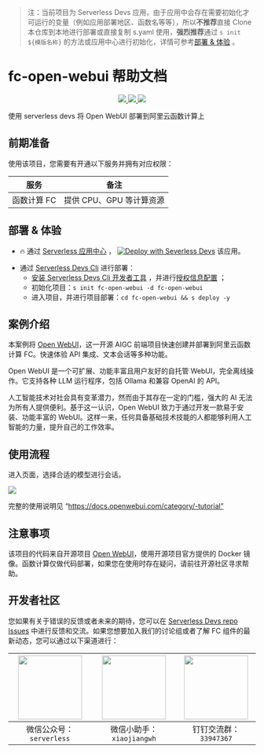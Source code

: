 
> 注：当前项目为 Serverless Devs 应用，由于应用中会存在需要初始化才可运行的变量（例如应用部署地区、函数名等等），所以**不推荐**直接 Clone 本仓库到本地进行部署或直接复制 s.yaml 使用，**强烈推荐**通过 `s init ${模版名称}` 的方法或应用中心进行初始化，详情可参考[部署 & 体验](#部署--体验) 。

# fc-open-webui 帮助文档
<p align="center" class="flex justify-center">
    <a href="https://www.serverless-devs.com" class="ml-1">
    <img src="http://editor.devsapp.cn/icon?package=fc-open-webui&type=packageType">
  </a>
  <a href="http://www.devsapp.cn/details.html?name=fc-open-webui" class="ml-1">
    <img src="http://editor.devsapp.cn/icon?package=fc-open-webui&type=packageVersion">
  </a>
  <a href="http://www.devsapp.cn/details.html?name=fc-open-webui" class="ml-1">
    <img src="http://editor.devsapp.cn/icon?package=fc-open-webui&type=packageDownload">
  </a>
</p>

<description>

使用 serverless devs 将 Open WebUI 部署到阿里云函数计算上

</description>

<codeUrl>



</codeUrl>
<preview>



</preview>


## 前期准备

使用该项目，您需要有开通以下服务并拥有对应权限：

<service>


| 服务 |  备注  |
| --- |  --- |
| 函数计算 FC |  提供 CPU、GPU 等计算资源 |

</service>

<remark>



</remark>

<disclaimers>



</disclaimers>

## 部署 & 体验

<appcenter>
   
- :fire: 通过 [Serverless 应用中心](https://fcnext.console.aliyun.com/applications/create?template=fc-open-webui) ，
  [![Deploy with Severless Devs](https://img.alicdn.com/imgextra/i1/O1CN01w5RFbX1v45s8TIXPz_!!6000000006118-55-tps-95-28.svg)](https://fcnext.console.aliyun.com/applications/create?template=fc-open-webui) 该应用。
   
</appcenter>
<deploy>
    
- 通过 [Serverless Devs Cli](https://www.serverless-devs.com/serverless-devs/install) 进行部署：
  - [安装 Serverless Devs Cli 开发者工具](https://www.serverless-devs.com/serverless-devs/install) ，并进行[授权信息配置](https://docs.serverless-devs.com/fc/config) ；
  - 初始化项目：`s init fc-open-webui -d fc-open-webui`
  - 进入项目，并进行项目部署：`cd fc-open-webui && s deploy -y`
   
</deploy>

## 案例介绍

<appdetail id="flushContent">

本案例将 [Open WebUI](https://github.com/open-webui/open-webui)，这一开源 AIGC 前端项目快速创建并部署到阿里云函数计算 FC。快速体验 API 集成、文本会话等多种功能。

Open WebUI 是一个可扩展、功能丰富且用户友好的自托管 WebUI，完全离线操作。它支持各种 LLM 运行程序，包括 Ollama 和兼容 OpenAI 的 API。

人工智能技术对社会具有变革潜力，然而由于其存在一定的门槛，强大的 AI 无法为所有人提供便利。基于这一认识，Open WebUI 致力于通过开发一款易于安装、功能丰富的 WebUI。这样一来，任何具备基础技术技能的人都能够利用人工智能的力量，提升自己的工作效率。

</appdetail>

## 使用流程

<usedetail id="flushContent">

进入页面，选择合适的模型进行会话。

![](https://img.alicdn.com/imgextra/i1/O1CN01ScKu5W1HAtKnZ2wmI_!!6000000000718-0-tps-833-168.jpg)


完整的使用说明见 “https://docs.openwebui.com/category/-tutorial”

</usedetail>

## 注意事项

<matters id="flushContent">

该项目的代码来自开源项目 [Open WebUI](https://github.com/open-webui/open-webui)，使用开源项目官方提供的 Docker 镜像。函数计算仅做代码部署，如果您在使用时存在疑问，请前往开源社区寻求帮助。

</matters>


<devgroup>


## 开发者社区

您如果有关于错误的反馈或者未来的期待，您可以在 [Serverless Devs repo Issues](https://github.com/serverless-devs/serverless-devs/issues) 中进行反馈和交流。如果您想要加入我们的讨论组或者了解 FC 组件的最新动态，您可以通过以下渠道进行：

<p align="center">  

| <img src="https://serverless-article-picture.oss-cn-hangzhou.aliyuncs.com/1635407298906_20211028074819117230.png" width="130px" > | <img src="https://serverless-article-picture.oss-cn-hangzhou.aliyuncs.com/1635407044136_20211028074404326599.png" width="130px" > | <img src="https://serverless-article-picture.oss-cn-hangzhou.aliyuncs.com/1635407252200_20211028074732517533.png" width="130px" > |
| --------------------------------------------------------------------------------------------------------------------------------- | --------------------------------------------------------------------------------------------------------------------------------- | --------------------------------------------------------------------------------------------------------------------------------- |
| <center>微信公众号：`serverless`</center>                                                                                         | <center>微信小助手：`xiaojiangwh`</center>                                                                                        | <center>钉钉交流群：`33947367`</center>                                                                                           |
</p>
</devgroup>
